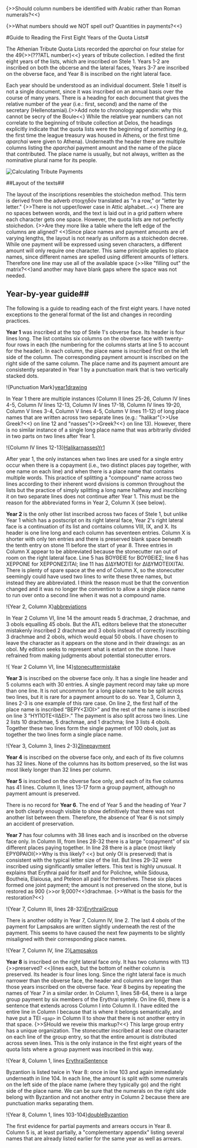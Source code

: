 {>>Should column numbers be identified with Arabic rather than Roman numerals?<<}

{>>What numbers should we NOT spell out?  Quantities in payments?<<}

#Guide to Reading the First Eight Years of the Quota Lists#

The Athenian Tribute Quota Lists recorded the *aparchai* on four stelae for the 49{>>(???ATL number)<<} years of tribute collection. I edited the first eight years of the lists, which are inscribed on Stele 1. Years 1-2 are inscribed on both the obcerse and the lateral faces, Years 3-7 are inscribed on the obverse face, and Year 8 is inscribed on the right lateral face. 

Each year should be understood as an individual document. Stele 1 itself is not a single document, since it was inscribed on an annual basis over the course of many years. There is a heading for each document that gives the relative number of the year (i.e.: first, second) and the name of the secretary (Hellenotamiai).{>>Add note to chronology appendix:  why this cannot be secry of the Boule<<} While the relative year numbers can not correlate to the beginning of tribute collection at Delos,  the headings explicitly indicate that the quota lists were the beginning of *something* (e.g, the first time the league treasury was housed in Athens, or the first time *aparchai* were given to Athena). Underneath the header there are multiple columns listing the *aparchai* payment amount and the name of the place that contributed. The place name is usually, but not always, written as the nominative plural name for its people.





![Calculating Tribute Payments][img101]

[img101]: images/CalculatingTributePayments.png




##Layout of the texts## 

The layout of the inscriptions resembles the stoichedon method. This term is derived from the adverb στοιχηδόν translated as "n a row," or "letter by letter." {>>There is not upper/lower case in Attic alphabet...<<} There are no spaces between words, and the text is laid out in a grid pattern where each character gets one space. However, the quota lists are not perfectly stoichedon. {>>Are they more like a table where the left edge of the columns are aligned? <<}Since place names and payment amounts are of varying lengths, the layout is not nearly as uniform as a stoichedon decree. While one payment will be expressed using seven characters, a different amount will only require one character. This same principle applies to place names, since different names are spelled using different amounts of letters. Therefore one line may use all of the available space {>>like "filling out" the matrix?<<}and another may have blank gaps where the space was not needed. 



## Year-by-year guide## 

The following is a guide to reading each of the first eight years. I have noted exceptions to the general format of the list and changes in recording practices. 

**Year 1** was inscribed at the top of Stele 1's obverse face. Its header is four lines long. The list contains six columns on the obverse face with twenty-four rows in each (the numbering for the columns starts at line 5 to account for the header). In each column, the place name is inscribed first on the left side of the column. The corresponding payment amount is inscribed on the right side of the same column. The place name and its payment amount are consistently separated in Year 1 by a punctuation mark that is two vertically stacked dots. 

!{Punctuation Mark}[year1drawing]



In Year 1 there are multiple instances (Column II lines 25-26, Column IV lines 4-5, Column IV lines 12-13, Column IV lines 17-18, Column IV lines 19-20, Column V lines 3-4, Column V lines 4-5, Column V lines 11-12)  of long place names that are written across two separate lines (e.g.: "halikar"{>>Use Greek?<<} on line 12 and "nasses"{>>Greek?<<} on line 13). However, there is no similar instance of a single long place name that was arbitrarily divided in two parts on two lines after Year 1. 

!{Column IV lines 12-13}[HalikarnassesYr1]


After year 1, the only instances when two lines are used for a single entry occur when there is a copayment (i.e., two distinct places pay together, with one name on each line) and when there is a place name that contains multiple words. This practice of splitting a "compound" name across two lines according to their inherent word divisions is common throughout the lists but the practice of simply splitting a long name halfway and inscribing it on two separate lines does not continue after Year 1. This must be the reason for the abbreviated forms in Year 2, Column X (see below). 

**Year 2** is the only other list inscribed across two faces of Stele 1, but unlike Year 1 which has a postscript on its right lateral face, Year 2's right lateral face is a continuation of its list and contains columns VIII, IX, and X. Its header is one line long and each column has seventeen entries. Column X is shorter with only  ten entries and there is preserved blank space beneath the tenth entry on stone 11 before the start of year 8. Three entries in Column X appear to be abbreviated because the stonecutter ran out of room on the right lateral face. Line 5 has ΒΟΥΘΕΙΕ for ΒΟΥΘΕΙΕΣ; line 6 has  ΧΕΡΡΟΝΕ for  ΧΕΡΡΟΝΕΣΙΤΑΙ; line 11 has ΔΙΔΥΜΟΤΕΙ for ΔΙΔΥΜΟΤΕΙΧΙΤΑΙ.  There is plenty of spare space at the end of Column X, so the stonecutter seemingly could have used two lines to write these three names, but  instead they are abbreviated. I think the reason must be that the convention changed and it was no longer the convention to allow a single place name to run over onto a second line when it was not a compound name.  

!{Year 2, Column X}[abbreviations]


In Year 2 Column VI, line 14 the amount reads 5 drachmae, 2 drachmae, and 3 obols equalling 45 obols. But the ATL editors believe that the stonecutter mistakenly inscribed 2 drachmae and 3 obols instead of correctly inscribing 3 drachmae  and 2 obols, which would equal 50 obols. I have chosen to leave the character as it appears on the stone and in their drawings: as an obol. My edition seeks to represent what is extant on the stone. I have refrained from making judgments about potential stonecutter errors.  

!{ Year 2 Column VI, line 14}[stonecuttermistake]

**Year 3** is inscribed on the obverse face only. It has a single line header and 5 columns each with 30 entries. A single payment record may take up more than one line. It is not uncommon for a long place name to be split across two lines, but it is rare for a payment amount to do so. Year 3, Column 3, lines 2-3 is one example of this rare case. On line 2, the first half of the place name is inscribed “ΒΕΡΥ<ΣΙΟΙ>” and the rest of the name is inscribed on line 3 “ΗΥΠΟΤΕ<ΙΙΔΕΙ>.” The payment is also split across two lines. Line 2 lists  10 drachmae, 5 drachmae, and 1 drachma; line 3 lists 4 obols. Together these two lines form the single payment of 100 obols, just as together the two lines form a single place name. 

!{Year 3, Column 3, lines 2-3}[2linepayment]


**Year 4** is inscribed on the obverse face only, and each of its five columns has 32 lines. None of the columns has its bottom preserved, so the list was most likely longer than 32 lines per column. 


**Year 5** is inscribed on the obverse face only, and each of its five columns has 41 lines. Column II, lines 13-17 form a group payment, although no payment amount is preserved. 

There is no record for **Year 6**. The end of Year 5  and the heading of Year 7 are both clearly enough visible to show definitively that there was not another list between them. Therefore, the absence of Year 6 is not simply an accident of preservation. 


**Year 7** has four columns with 38 lines each and is inscribed on the obverse face only. In Column III, from lines 28-32 there is a large "copayment" of six different places paying together. In line 28 there is a place (most likely ΕΡΥΘΡΑΙΟΙ{>>Why is this likely? <<} but only ΟΙ is preserved) that is consistent with the typical letter size of the list. But lines 29-32 were inscribed using significantly smaller letters. This text is highly unusual. It explains that Erythrai paid for itself and for Polichne, while Sidousa, Boutheia, Elaiousa, and Pteleon all paid for themselves. These six places formed one joint payment; the amount is not preserved on the stone, but is restored as 900 {>>or 9,000?<<}drachmae. {>>What is the basis for the restoration?<<}

!{Year 7, Column III, lines 28-32}[ErythraiGroup]



There is another oddity in Year 7, Column IV, line 2. The last 4 obols of the payment for Lampsakos are written slightly underneath the rest of the payment. This seems to have caused the next few payments to be slightly misaligned with their corresponding place names. 

!{Year 7, Column IV, line 2}[Lampsakos]


**Year 8** is inscribed on the right lateral face only. It has two columns with 113 {>>preserved? <<}lines each, but the bottom of neither column is preserved. Its header is four lines long. Since the right lateral face is much narrower than the obverse face, the header and columns are longer than those years inscribed on the obverse face. Year 8 begins by repeating the names of Year 7 in a similar order. In Column 1, lines 58-64, there is a large group payment by six members of the Erythrai syntely. On line 60, there is a sentence that extends across Column I into Column II. I have edited the entire line in Column I because that is where it belongs semantically, and have put a TEI `<gap>` in Column II to show that there is not another entry in that space. {>>SHould we reveiw this markup?<<}
 This large group entry has a unique organization. The stonecutter inscribed at least one character on each line of the group entry, so that the entire amount is  distributed across seven lines. This is the only instance in the first eight years of the quota lists where a group payment was inscribed in this way.

!{Year 8, Column 1, lines [ErythraiSentence]


Byzantion is listed twice in Year 8: once in line 103 and again immediately underneath in line 104.  In each line, the amount is split with some numerals on the left side of the place name (where they typically go) and the right side of the place name. We can be sure that the numerals on the right side belong with Byzantion and not another entry in Column 2 because there are punctuation marks separating them. 

!{Year 8, Column 1, lines 103-104}[doubleByzantion]


The first evidence for partial payments and arrears occurs in Year 8. Column 5 is, at least partially, a "complementary appendix" listing several names that are already listed earlier for the same year as well as arrears. 




[year1drawing]: urn:cite:shotimg:atl.ATL001@0.685,0.0648,0.0557,0.0112


[HalikarnassesYr1]: urn:cite:shotimg:atl.ATL001@0.685,0.0574,0.0557,0.007

[abbreviations]: urn:cite:shotimg:atl.ATL001@0.9148,0.1274,0.0742,0.0686

[stonecuttermistake]: urn:cite:shotimg:atl.ATL001@0.8149,0.1815,0.0242,0.0063

[2linepayment]: urn:cite:shotimg:atl.DSC_5232@0.4115,0.262,0.0935,0.0293


[ErythraiGroup]: urn:cite:shotimg:atl.DSC_5239@0.3329,0.5235,0.601,0.1594


[Lampsakos]: urn:cite:shotimg:atl.DSC_5237@0.3666,0.5043,0.3172,0.1082


[ErythraiSentence]: urn:cite:shotimg:atl.DSC_2902@0.2441,0.6055,0.2712,0.0997


[doubleByzantion]: urn:cite:shotimg:atl.DSC_2901@0.2589,0.4415,0.287,0.0684
